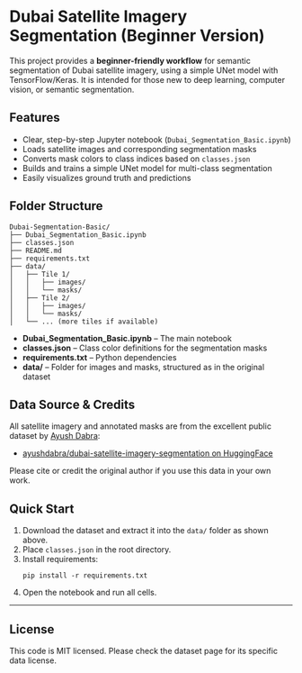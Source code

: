 # Dubai Satellite Imagery Segmentation (Beginner Version)

This project provides a **beginner-friendly workflow** for semantic segmentation of Dubai satellite imagery, using a simple UNet model with TensorFlow/Keras. It is intended for those new to deep learning, computer vision, or semantic segmentation.

## Features

- Clear, step-by-step Jupyter notebook (`Dubai_Segmentation_Basic.ipynb`)
- Loads satellite images and corresponding segmentation masks
- Converts mask colors to class indices based on `classes.json`
- Builds and trains a simple UNet model for multi-class segmentation
- Easily visualizes ground truth and predictions

## Folder Structure

```
Dubai-Segmentation-Basic/
├── Dubai_Segmentation_Basic.ipynb
├── classes.json
├── README.md
├── requirements.txt
├── data/
│   ├── Tile 1/
│   │   ├── images/
│   │   └── masks/
│   ├── Tile 2/
│   │   ├── images/
│   │   └── masks/
│   └── ... (more tiles if available)
```

- **Dubai_Segmentation_Basic.ipynb** – The main notebook
- **classes.json** – Class color definitions for the segmentation masks
- **requirements.txt** – Python dependencies
- **data/** – Folder for images and masks, structured as in the original dataset

## Data Source & Credits

All satellite imagery and annotated masks are from the excellent public dataset by [Ayush Dabra](https://huggingface.co/datasets/ayushdabra/dubai-satellite-imagery-segmentation):

- [ayushdabra/dubai-satellite-imagery-segmentation on HuggingFace](https://huggingface.co/datasets/ayushdabra/dubai-satellite-imagery-segmentation)

Please cite or credit the original author if you use this data in your own work.

## Quick Start

1. Download the dataset and extract it into the `data/` folder as shown above.
2. Place `classes.json` in the root directory.
3. Install requirements:  
   ```
   pip install -r requirements.txt
   ```
4. Open the notebook and run all cells.

---

## License

This code is MIT licensed. Please check the dataset page for its specific data license.